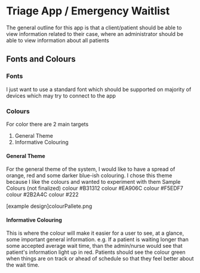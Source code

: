 
# Triage App / Emergency Waitlist

The general outline for this app is that a client/patient should be able to view information related to their case, where an administrator should be able to view information about all patients

## Fonts and Colours
### Fonts
I just want to use a standard font which should be supported on majority of devices which may try to connect to the app

### Colours
For color there are 2 main targets
  1) General Theme
  2) Informative Colouring

#### General Theme
For the general theme of the system, I would like to have a spread of orange, red and some darker blue-ish colouring.
I chose this theme because I like the colours and wanted to experiment with them
Sample Colours (not finalized)
colour #B31312
colour #EA906C
colour #F5EDF7
colour #2B2A4C
colour #222

[example design]colourPallete.png

#### Informative Colouring
This is where the colour will make it easier for a user to see, at a glance, some important general information. 
e.g. If a patient is waiting longer than some accepted average wait time, than the admin/nurse would see that patient's information light up in red. Patients should see the colour green when things are on track or ahead of schedule so that they feel better about the wait time.

